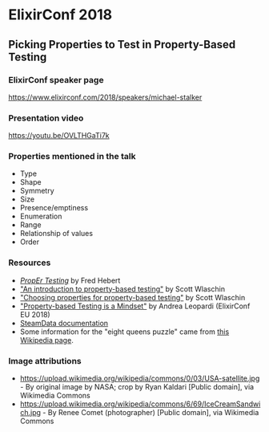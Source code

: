 # ElixirConf 2018

## Picking Properties to Test in Property-Based Testing

### ElixirConf speaker page
https://www.elixirconf.com/2018/speakers/michael-stalker

### Presentation video
https://youtu.be/OVLTHGaTi7k

### Properties mentioned in the talk
* Type
* Shape
* Symmetry
* Size
* Presence/emptiness
* Enumeration
* Range
* Relationship of values
* Order

### Resources
* [_PropEr Testing_](http://propertesting.com/toc.html) by Fred Hebert
* ["An introduction to property-based testing"](https://fsharpforfunandprofit.com/posts/property-based-testing/) by Scott Wlaschin
* ["Choosing properties for property-based testing"](https://fsharpforfunandprofit.com/posts/property-based-testing-2/) by Scott Wlaschin
* ["Property-based Testing is a Mindset"](https://www.youtube.com/watch?v=p84DMv8TQuo) by Andrea Leopardi (ElixirConf EU 2018)
* [SteamData documentation](https://hexdocs.pm/stream_data/StreamData.html)
* Some information for the "eight queens puzzle" came from [this Wikipedia page](https://en.wikipedia.org/wiki/Eight_queens_puzzle).

### Image attributions
* https://upload.wikimedia.org/wikipedia/commons/0/03/USA-satellite.jpg - By original image by NASA; crop by Ryan Kaldari [Public domain], via Wikimedia Commons
* https://upload.wikimedia.org/wikipedia/commons/6/69/IceCreamSandwich.jpg - By Renee Comet (photographer) [Public domain], via Wikimedia Commons
